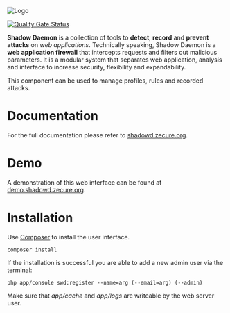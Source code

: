 ![Logo](http://shadowd.zecure.org/img/logo_small.png)

[![Quality Gate Status](https://sonarcloud.io/api/project_badges/measure?project=zecure_shadowd_ui&metric=alert_status)](https://sonarcloud.io/dashboard?id=zecure_shadowd_ui)

**Shadow Daemon** is a collection of tools to **detect**, **record** and **prevent** **attacks** on *web applications*.
Technically speaking, Shadow Daemon is a **web application firewall** that intercepts requests and filters out malicious parameters.
It is a modular system that separates web application, analysis and interface to increase security, flexibility and expandability.

This component can be used to manage profiles, rules and recorded attacks.

# Documentation
For the full documentation please refer to [shadowd.zecure.org](https://shadowd.zecure.org/).

# Demo
A demonstration of this web interface can be found at [demo.shadowd.zecure.org](https://demo.shadowd.zecure.org/).

# Installation
Use [Composer](https://getcomposer.org/) to install the user interface.

    composer install

If the installation is successful you are able to add a new admin user via the terminal:

    php app/console swd:register --name=arg (--email=arg) (--admin)

Make sure that *app/cache* and *app/logs* are writeable by the web server user.
